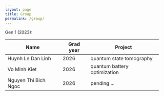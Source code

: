```yaml
---
layout: page
title: Group
permalink: /group/
---
```


Gen 1 (2023):

| Name | Grad year | Project |
|------------------|---------------------|-------------|
| Huynh Le Dan Linh | 2026 | quantum state tomography |
| Vo Minh Kiet | 2026 | quantum battery optimization |
| Nguyen Thi Bich Ngoc | 2026 | pending ... |